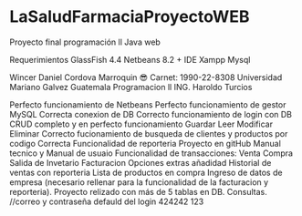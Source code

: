 # LaSaludFarmaciaProyectoWEB
Proyecto final programación ll Java web 

Requerimientos
GlassFish 4.4
Netbeans 8.2 + IDE
Xampp Mysql

Wincer Daniel Cordova Marroquin 😎
Carnet: 1990-22-8308
Universidad Mariano Galvez Guatemala
Programacion ll ING. Haroldo Turcios

Perfecto funcionamiento de Netbeans
Perfecto funcionamiento de gestor MySQL
Correcta conexion de DB
Correcto funcionamiento de login con DB
CRUD completo y en perfecto funcionamiento
Guardar
Leer
Modificar
Eliminar
Correcto fucionamiento de busqueda de clientes y productos por codigo
Correcta Funcionalidad de reporteria
Proyecto en gitHub
Manual tecnico y Manual de usuaio
Funcionalidad de transacciones:
Venta
Compra
Salida de Invetario
Facturacion
Opciones extras añadidad
Historial de ventas con reporteria
Lista de productos en compra
Ingreso de datos de empresa (necesario rellenar para la funcionalidad de la facturacion y reporteria). Proyecto relizado con más de 5 tablas en DB. Consultas.
 //correo y contraseña defauld del login
 424242
 123
